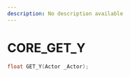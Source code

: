 ```yaml
---
description: No description available 
---
```


# CORE\_GET_Y

```cpp
float GET_Y(Actor _Actor);
```